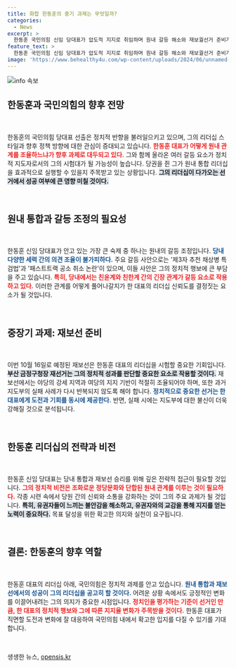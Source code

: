 ```yaml
---
title: 화합 한동훈의 중기 과제는 무엇일까?
categories:
  - News
excerpt: >
  한동훈 국민의힘 신임 당대표가 압도적 지지로 취임하며 원내 갈등 해소와 재보궐선거 준비가 중요한 과제로 떠올랐다. 친윤과의 관계 재정립이 그의 리더십 시험대가 될 전망이다.
feature_text: >
  한동훈 국민의힘 신임 당대표가 압도적 지지로 취임하며 원내 갈등 해소와 재보궐선거 준비가 중요한 과제로 떠올랐다. 친윤과의 관계 재정립이 그의 리더십 시험대가 될 전망이다.
image: 'https://www.behealthy4u.com/wp-content/uploads/2024/06/unnamed-file.png'
---
```


<p><img src="https://www.behealthy4u.com/wp-content/uploads/2024/06/unnamed-file.png" alt="info 속보" /></p>

<h2 data-ke-size="size26">한동훈과 국민의힘의 향후 전망</h2>

<p data-ke-size="size16">&nbsp;</p>

<p>한동훈의 국민의힘 당대표 선출은 정치적 반향을 불러일으키고 있으며, 그의 리더십 스타일과 향후 정책 방향에 대한 관심이 증대되고 있습니다. <b><span style="color: #ee2323;">한동훈 대표가 어떻게 원내 관계를 조율하느냐가 향후 과제로 대두되고 있다.</span></b> 그와 함께 올라온 여러 갈등 요소가 정치적 지도자로서의 그의 시험대가 될 가능성이 높습니다. 당권을 쥔 그가 원내 통합 리더십을 효과적으로 실행할 수 있을지 주목받고 있는 상황입니다. <b><span style="background-color: #21538527;">그의 리더십이 다가오는 선거에서 성공 여부에 큰 영향 미칠 것이다.</span></b></p>

<p data-ke-size="size16">&nbsp;</p>

<h2 data-ke-size="size26">원내 통합과 갈등 조정의 필요성</h2>

<p data-ke-size="size16">&nbsp;</p>

<p>한동훈 신임 당대표가 안고 있는 가장 큰 숙제 중 하나는 원내의 갈등 조정입니다. <b><span style="color: #1a5490;">당내 다양한 세력 간의 의견 조율이 불가피하다.</span></b> 주요 갈등 사안으로는 '제3자 추천 채상병 특검법'과 '패스트트랙 공소 취소 논란'이 있으며, 이들 사안은 그의 정치적 행보에 큰 부담을 주고 있습니다. <b><span style="color: #ee2323;">특히, 당내에서는 친윤계와 친한계 간의 긴장 관계가 갈등 요소로 작용하고 있다.</span></b> 이러한 관계를 어떻게 풀어나갈지가 한 대표의 리더십 신뢰도를 결정짓는 요소가 될 것입니다.</p>

<p data-ke-size="size16">&nbsp;</p>

<h2 data-ke-size="size26">중장기 과제: 재보선 준비</h2>

<p data-ke-size="size16">&nbsp;</p>

<p>이번 10월 16일로 예정된 재보선은 한동훈 대표의 리더십을 시험할 중요한 기회입니다. <b><span style="background-color: #21538527;">부산 금정구청장 재선거는 그의 정치적 성과를 판단할 중요한 요소로 작용할 것이다.</span></b> 재보선에서는 야당의 강세 지역과 여당의 지지 기반이 적절히 조율되어야 하며, 또한 과거 지도부의 실패 사례가 다시 반복되지 않도록 해야 합니다. <b><span style="color: #1a5490;">정치적으로 중요한 선거는 한 대표에게 도전과 기회를 동시에 제공한다.</span></b> 반면, 실패 시에는 지도부에 대한 불신이 더욱 강해질 것으로 분석됩니다.</p>

<p data-ke-size="size16">&nbsp;</p>

<h2 data-ke-size="size26">한동훈 리더십의 전략과 비전</h2>

<p data-ke-size="size16">&nbsp;</p>

<p>한동훈 신임 당대표는 당내 통합과 재보선 승리를 위해 깊은 전략적 접근이 필요할 것입니다. <b><span style="color: #ee2323;">그의 정치적 비전은 조화로운 정당문화와 단합된 원내 관계를 이루는 것이 필요하다.</span></b> 각종 시련 속에서 당원 간의 신뢰와 소통을 강화하는 것이 그의 주요 과제가 될 것입니다. <b><span style="background-color: #21538527;">특히, 유권자들이 느끼는 불안감을 해소하고, 유권자와의 교감을 통해 지지를 얻는 노력이 중요하다.</span></b> 목표 달성을 위한 확고한 의지와 실천이 요구됩니다. </p>

<p data-ke-size="size16">&nbsp;</p>

<h2 data-ke-size="size26">결론: 한동훈의 향후 역할</h2>

<p data-ke-size="size16">&nbsp;</p>

<p>한동훈 대표의 리더십 아래, 국민의힘은 정치적 과제를 안고 있습니다. <b><span style="color: #1a5490;">원내 통합과 재보선에서의 성공이 그의 리더십을 공고히 할 것이다.</span></b> 어려운 상황 속에서도 긍정적인 변화를 이끌어내려는 그의 의지가 중요한 시점입니다. <b><span style="color: #ee2323;">정치인을 평가하는 기준이 선거인 만큼, 한 대표의 정치적 행보와 그에 따른 지지율 변화가 주목받을 것이다.</span></b> 한동훈 대표가 직면할 도전과 변화에 잘 대응하여 국민의힘 내에서 확고한 입지를 다질 수 있기를 기대합니다. </p>

<p data-ke-size="size16">&nbsp;</p>
생생한 뉴스, <a href="https://opensis.kr" rel="dofollow">opensis.kr</a>


